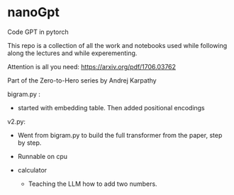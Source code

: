 # nanoGpt
Code GPT in pytorch

This repo is a collection of all the work and notebooks used while following along the lectures and while experementing.

Attention is all you need: https://arxiv.org/pdf/1706.03762

Part of the Zero-to-Hero series by Andrej Karpathy


bigram.py :
- started with embedding table. Then added positional encodings

v2.py:
- Went from bigram.py to build the full transformer from the paper, step by step.
- Runnable on cpu


- calculator
    - Teaching the LLM how to add two numbers.
    